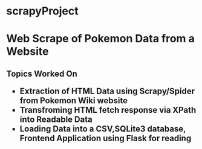 # scrapyProject
<h1>Web Scrape of Pokemon Data from a Website</h1>
<h2>Topics Worked On
<ul>
  <li>Extraction of HTML Data using Scrapy/Spider from Pokemon Wiki website</li>
  <li>Transfroming HTML fetch response via XPath into Readable Data</li>
  <li>Loading Data into a CSV,SQLite3 database, Frontend Application using Flask for reading</li>
</ul>
<br>

  
